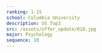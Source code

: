 ```yaml
---
ranking: 1-15
school: Columbia University
description: US Top3
src: /assets/offer_update/010.jpg
major: Psychology
sequence: 10
---
```

